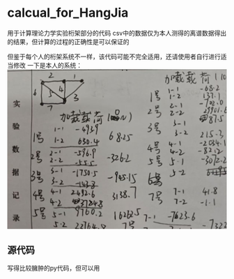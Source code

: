 # calcual_for_HangJia
用于计算理论力学实验桁架部分的代码
csv中的数据仅为本人测得的离谱数据得出的结果，但计算的过程的正确性是可以保证的

但鉴于每个人的桁架系统不一样，该代码可能不完全适用，还请使用者自行进行适当修改
一下是本人的系统：
![示例](示例.jpg)

## 源代码
写得比较臃肿的py代码，但可以用
